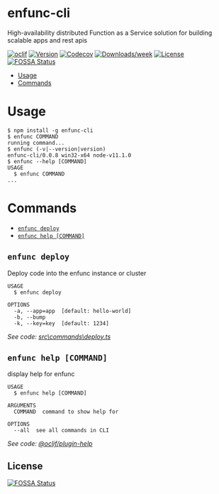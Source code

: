 enfunc-cli
==========

High-availability distributed Function as a Service solution for building scalable apps and rest apis

[![oclif](https://img.shields.io/badge/cli-oclif-brightgreen.svg)](https://oclif.io)
[![Version](https://img.shields.io/npm/v/enfunc-cli.svg)](https://npmjs.org/package/enfunc-cli)
[![Codecov](https://codecov.io/gh/enteam/enfunc-cli/branch/master/graph/badge.svg)](https://codecov.io/gh/enteam/enfunc-cli)
[![Downloads/week](https://img.shields.io/npm/dw/enfunc-cli.svg)](https://npmjs.org/package/enfunc-cli)
[![License](https://img.shields.io/npm/l/enfunc-cli.svg)](https://github.com/enteam/enfunc-cli/blob/master/package.json)
[![FOSSA Status](https://app.fossa.io/api/projects/git%2Bgithub.com%2Fenteam%2Fenfunc-cli.svg?type=shield)](https://app.fossa.io/projects/git%2Bgithub.com%2Fenteam%2Fenfunc-cli?ref=badge_shield)

<!-- toc -->
* [Usage](#usage)
* [Commands](#commands)
<!-- tocstop -->
# Usage
<!-- usage -->
```sh-session
$ npm install -g enfunc-cli
$ enfunc COMMAND
running command...
$ enfunc (-v|--version|version)
enfunc-cli/0.0.8 win32-x64 node-v11.1.0
$ enfunc --help [COMMAND]
USAGE
  $ enfunc COMMAND
...
```
<!-- usagestop -->
# Commands
<!-- commands -->
* [`enfunc deploy`](#enfunc-deploy)
* [`enfunc help [COMMAND]`](#enfunc-help-command)

## `enfunc deploy`

Deploy code into the enfunc instance or cluster

```
USAGE
  $ enfunc deploy

OPTIONS
  -a, --app=app  [default: hello-world]
  -b, --bump
  -k, --key=key  [default: 1234]
```

_See code: [src\commands\deploy.ts](https://github.com/enteam/enfunc-cli/blob/v0.0.8/src\commands\deploy.ts)_

## `enfunc help [COMMAND]`

display help for enfunc

```
USAGE
  $ enfunc help [COMMAND]

ARGUMENTS
  COMMAND  command to show help for

OPTIONS
  --all  see all commands in CLI
```

_See code: [@oclif/plugin-help](https://github.com/oclif/plugin-help/blob/v2.1.4/src\commands\help.ts)_
<!-- commandsstop -->


## License
[![FOSSA Status](https://app.fossa.io/api/projects/git%2Bgithub.com%2Fenteam%2Fenfunc-cli.svg?type=large)](https://app.fossa.io/projects/git%2Bgithub.com%2Fenteam%2Fenfunc-cli?ref=badge_large)